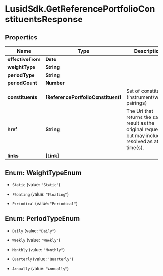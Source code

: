 # LusidSdk.GetReferencePortfolioConstituentsResponse

## Properties
Name | Type | Description | Notes
------------ | ------------- | ------------- | -------------
**effectiveFrom** | **Date** |  | 
**weightType** | **String** |  | 
**periodType** | **String** |  | [optional] 
**periodCount** | **Number** |  | [optional] 
**constituents** | [**[ReferencePortfolioConstituent]**](ReferencePortfolioConstituent.md) | Set of constituents (instrument/weight pairings) | 
**href** | **String** | The Uri that returns the same result as the original request,  but may include resolved as at time(s). | [optional] 
**links** | [**[Link]**](Link.md) |  | [optional] 


<a name="WeightTypeEnum"></a>
## Enum: WeightTypeEnum


* `Static` (value: `"Static"`)

* `Floating` (value: `"Floating"`)

* `Periodical` (value: `"Periodical"`)




<a name="PeriodTypeEnum"></a>
## Enum: PeriodTypeEnum


* `Daily` (value: `"Daily"`)

* `Weekly` (value: `"Weekly"`)

* `Monthly` (value: `"Monthly"`)

* `Quarterly` (value: `"Quarterly"`)

* `Annually` (value: `"Annually"`)




